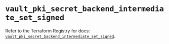 # `vault_pki_secret_backend_intermediate_set_signed`

Refer to the Terraform Registry for docs: [`vault_pki_secret_backend_intermediate_set_signed`](https://registry.terraform.io/providers/hashicorp/vault/4.3.0/docs/resources/pki_secret_backend_intermediate_set_signed).
